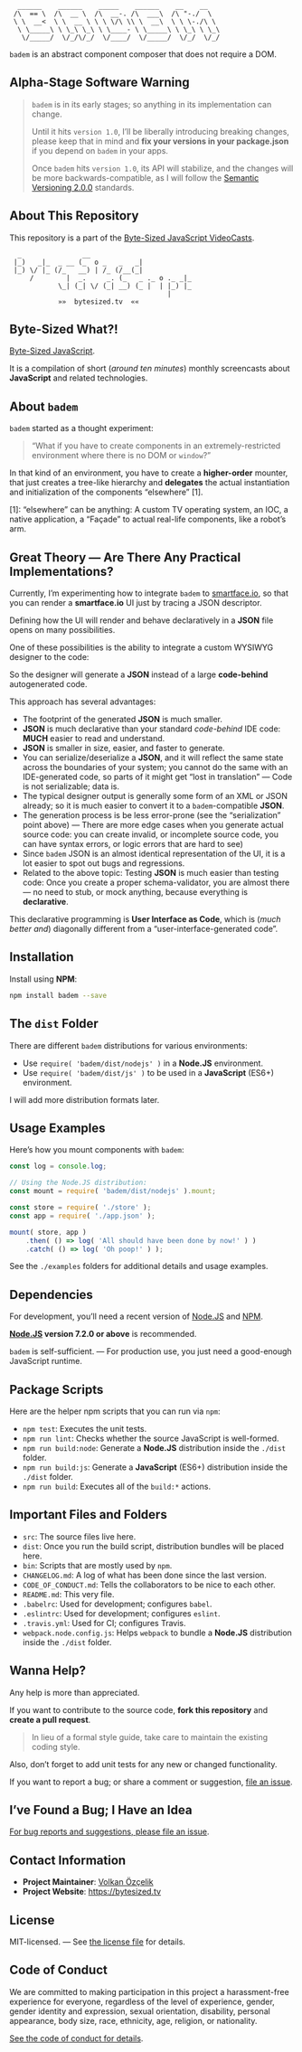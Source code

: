 ```
  ______    ______    _____    ______    __    __
 /\  == \  /\  __ \  /\  __-. /\  ___\  /\ "-./  \
 \ \  __<  \ \  __ \ \ \ \/\ \\ \  __\  \ \ \-./\ \
  \ \_____\ \ \_\ \_\ \ \____- \ \_____\ \ \_\ \ \_\
   \/_____/  \/_/\/_/  \/____/  \/_____/  \/_/  \/_/
```

`badem` is an abstract component composer that does not require a DOM.

## Alpha-Stage Software Warning

> `badem` is in its early stages; so anything in its implementation can change.
>
> Until it hits `version 1.0`, I’ll be liberally introducing breaking changes, please keep that in mind and **fix your versions in your package.json** if you depend on `badem` in your apps.
>
> Once `badem` hits `version 1.0`, its API will stabilize, and the changes will be more backwards-compatible, as I will follow the [Semantic Versioning 2.0.0](http://semver.org/spec/v2.0.0.html) standards.

## About This Repository

This repository is a part of the [Byte-Sized JavaScript VideoCasts][vidcast].

```
  _               __
 |_)   _|_  _ __ (_  o _   _   _|
 |_) \/ |_ (/_   __) | /_ (/__(_|
     /        |  _.     _. (_   _ ._ o ._ _|_
            \_| (_| \/ (_| __) (_ |  | |_) |_
                                       |
            »»  bytesized.tv  ««
```

## Byte-Sized What?!

[Byte-Sized JavaScript][vidcast].

It is a compilation of short (*around ten minutes*) monthly screencasts about **JavaScript** and related technologies.

[vidcast]: https://bytesized.tv/ "ByteSized.TV"

## About `badem`

`badem` started as a thought experiment:

> “What if you have to create components in an extremely-restricted environment where there is no DOM or `window`?”

In that kind of an environment, you have to create a **higher-order** mounter, that just creates a tree-like hierarchy and **delegates** the actual instantiation and initialization of the components “elsewhere” \[1\].

\[1\]: “elsewhere” can be anything: A custom TV operating system, an IOC, a native application, a “Façade” to actual real-life components, like a robot’s arm.

## Great Theory — Are There Any Practical Implementations?

Currently, I’m experimenting how to integrate `badem` to [smartface.io](https://smartface.io), so that you can render a **smartface.io** UI just by tracing a JSON descriptor.

Defining how the UI will render and behave declaratively in a **JSON** file opens on many possibilities.

One of these possibilities is the ability to integrate a custom WYSIWYG designer to the code:

So the designer will generate a **JSON** instead of a large **code-behind** autogenerated code.

This approach has several advantages:

* The footprint of the generated **JSON** is much smaller.
* **JSON** is much declarative than your standard *code-behind* IDE code: **MUCH** easier to read and understand.
* **JSON** is smaller in size, easier, and faster to generate.
* You can serialize/deserialize a **JSON**, and it will reflect the same state across the boundaries of your system; you cannot do the same with an IDE-generated code, so parts of it might get “lost in translation” — Code is not serializable; data is.
* The typical designer output is generally some form of an XML or JSON already; so it is much easier to convert it to a `badem`-compatible **JSON**.
* The generation process is be less error-prone (see the “serialization” point above) — There are more edge cases when you generate actual source code: you can create invalid, or incomplete source code, you can have syntax errors, or logic errors that are hard to see)
* Since `badem` JSON is an almost identical representation of the UI, it is a lot easier to spot out bugs and regressions.
* Related to the above topic: Testing **JSON** is much easier than testing code: Once you create a proper schema-validator, you are almost there — no need to stub, or mock anything, because everything is **declarative**.

This declarative programming is **User Interface as Code**, which is (*much better and*) diagonally different from a “user-interface-generated code”.

## Installation

Install using **NPM**:

```bash
npm install badem --save
```

## The `dist` Folder

There are different `badem` distributions for various environments:

* Use `require( 'badem/dist/nodejs' )` in a **Node.JS** environment.
* Use `require( 'badem/dist/js' )` to be used in a **JavaScript** (ES6+) environment.

I will add more distribution formats later.

## Usage Examples

Here’s how you mount components with `badem`:

```js
const log = console.log;

// Using the Node.JS distribution:
const mount = require( 'badem/dist/nodejs' ).mount;

const store = require( './store' );
const app = require( './app.json' );

mount( store, app )
    .then( () => log( 'All should have been done by now!' ) )
    .catch( () => log( 'Oh poop!' ) );
```

See the `./examples` folders for additional details and usage examples.

## Dependencies

For development, you’ll need a recent version of [Node.JS](https://nodejs.org) and [NPM](https://npmjs.org).

**[Node.JS](https://nodejs.org) version 7.2.0 or above** is recommended.

`badem` is self-sufficient. — For production use, you just need a good-enough JavaScript runtime.

## Package Scripts

Here are the helper npm scripts that you can run via `npm`:

* `npm test`: Executes the unit tests.
* `npm run lint`: Checks whether the source JavaScript is well-formed.
* `npm run build:node`: Generate a **Node.JS** distribution inside the `./dist` folder.
* `npm run build:js`: Generate a **JavaScript** (ES6+) distribution inside the `./dist` folder.
* `npm run build`: Executes all of the `build:*` actions.

## Important Files and Folders

* `src`: The source files live here.
* `dist`: Once you run the build script, distribution bundles will be placed here.
* `bin`: Scripts that are mostly used by `npm`.
* `CHANGELOG.md`: A log of what has been done since the last version.
* `CODE_OF_CONDUCT.md`: Tells the collaborators to be nice to each other.
* `README.md`: This very file.
* `.babelrc`: Used for development; configures `babel`.
* `.eslintrc`: Used for development; configures `eslint`.
* `.travis.yml`: Used for CI; configures Travis.
* `webpack.node.config.js`: Helps `webpack` to bundle a **Node.JS** distribution inside the `./dist` folder.

## Wanna Help?

Any help is more than appreciated.

If you want to contribute to the source code, **fork this repository** and **create a pull request**.

> In lieu of a formal style guide, take care to maintain the existing coding style.

Also, don’t forget to add unit tests for any new or changed functionality.

If you want to report a bug; or share a comment or suggestion, [file an issue](https://github.com/jsbites/badem/issues/new).

## I’ve Found a Bug; I Have an Idea

[For bug reports and suggestions, please file an issue](https://github.com/jsbites/badem/issues/new).

## Contact Information

* **Project Maintainer**: [Volkan Özçelik](https://volkan.io/)
* **Project Website**: <https://bytesized.tv>

## License

MIT-licensed. — See [the license file](LICENSE.md) for details.

## Code of Conduct

We are committed to making participation in this project a harassment-free experience for everyone, regardless of the level of experience, gender, gender identity and expression, sexual orientation, disability, personal appearance, body size, race, ethnicity, age, religion, or nationality.

[See the code of conduct for details](CODE_OF_CONDUCT.md).
